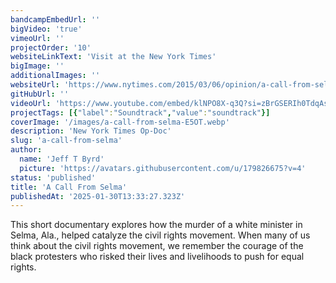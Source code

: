 ```yaml
---
bandcampEmbedUrl: ''
bigVideo: 'true'
vimeoUrl: ''
projectOrder: '10'
websiteLinkText: 'Visit at the New York Times'
bigImage: ''
additionalImages: ''
websiteUrl: 'https://www.nytimes.com/2015/03/06/opinion/a-call-from-selma.html'
gitHubUrl: ''
videoUrl: 'https://www.youtube.com/embed/klNPO8X-q3Q?si=zBrGSERIh0TdqAsr'
projectTags: [{"label":"Soundtrack","value":"soundtrack"}]
coverImage: '/images/a-call-from-selma-E5OT.webp'
description: 'New York Times Op-Doc'
slug: 'a-call-from-selma'
author:
  name: 'Jeff T Byrd'
  picture: 'https://avatars.githubusercontent.com/u/179826675?v=4'
status: 'published'
title: 'A Call From Selma'
publishedAt: '2025-01-30T13:33:27.323Z'
---
```


This short documentary explores how the murder of a white minister in Selma, Ala., helped catalyze the civil rights movement. When many of us think about the civil rights movement, we remember the courage of the black protesters who risked their lives and livelihoods to push for equal rights.